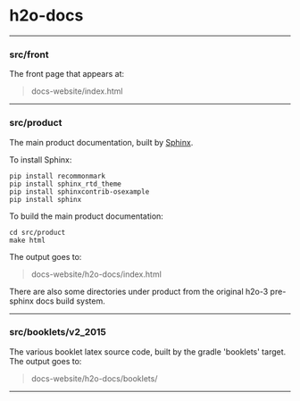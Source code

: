 # h2o-docs

---
### src/front  

The front page that appears at:

> docs-website/index.html

---

### src/product  

The main product documentation, built by [Sphinx](http://www.sphinx-doc.org/).

To install Sphinx:

```
pip install recommonmark
pip install sphinx_rtd_theme
pip install sphinxcontrib-osexample
pip install sphinx
```
To build the main product documentation:

```
cd src/product
make html
```
The output goes to:

> docs-website/h2o-docs/index.html

There are also some directories under product from the original h2o-3 pre-sphinx docs build system.


---
### src/booklets/v2_2015

The various booklet latex source code, built by the gradle 'booklets' target.  The output goes to:

> docs-website/h2o-docs/booklets/

---
